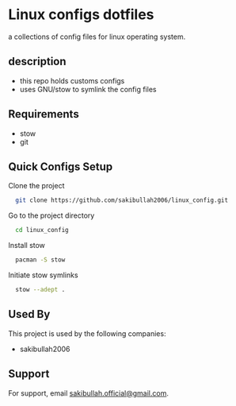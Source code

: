 
# Linux configs dotfiles 

a collections of config files for linux operating system.
## description

- this repo holds customs configs
- uses GNU/stow to symlink the config files
## Requirements
- stow
- git

## Quick Configs Setup

Clone the project

```bash
  git clone https://github.com/sakibullah2006/linux_config.git
```

Go to the project directory

```bash
  cd linux_config
```

Install stow

```bash
  pacman -S stow
```

Initiate stow symlinks
```bash
  stow --adept .
```


## Used By

This project is used by the following companies:

- sakibullah2006


## Support

For support, email sakibullah.official@gmail.com.

